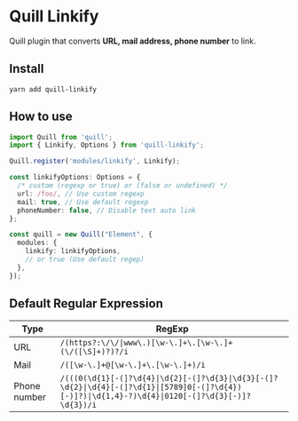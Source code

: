 # Quill Linkify

Quill plugin that converts **URL, mail address, phone number** to link.

## Install

```
yarn add quill-linkify
```

## How to use

```ts
import Quill from 'quill';
import { Linkify, Options } from 'quill-linkify';

Quill.register('modules/linkify', Linkify);

const linkifyOptions: Options = {
  /* custom (regexp or true) or (false or undefined) */
  url: /foo/, // Use custom regexp
  mail: true, // Use default regexp
  phoneNumber: false, // Disable text auto link
};

const quill = new Quill("Element", {
  modules: {
    linkify: linkifyOptions,
    // or true (Use default regep)
  },
});

```

## Default Regular Expression
| Type | RegExp |
| --- | --- |
| URL | `/(https?:\/\/\|www\.)[\w-\.]+\.[\w-\.]+(\/([\S]+)?)?/i` |
| Mail | `/([\w-\.]+@[\w-\.]+\.[\w-\.]+)/i` |
| Phone number | `/(((0(\d{1}[-(]?\d{4}\|\d{2}[-(]?\d{3}\|\d{3}[-(]?\d{2}\|\d{4}[-(]?\d{1}\|[5789]0[-(]?\d{4})[-)]?)\|\d{1,4}-?)\d{4}\|0120[-(]?\d{3}[-)]?\d{3})/i` |
